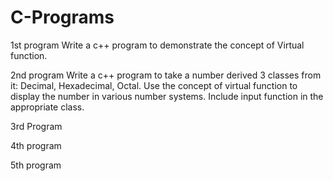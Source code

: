 # C-Programs

1st program
Write a c++ program to demonstrate the concept of Virtual function.

2nd program
Write a c++ program to take a number derived 3 classes from it: Decimal,
Hexadecimal, Octal. Use the concept of virtual function to display the number in
various number systems. Include input function in the appropriate class.


3rd Program



4th program


5th program


